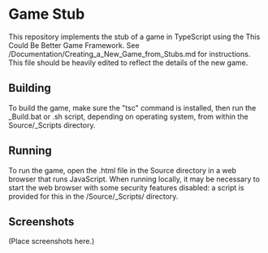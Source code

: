 Game Stub
=========

This repository implements the stub of a game in TypeScript
using the This Could Be Better Game Framework.
See /Documentation/Creating_a_New_Game_from_Stubs.md for instructions.
This file should be heavily edited to reflect the details of the new game.  


Building
--------

To build the game, make sure the "tsc" command is installed,
then run the _Build.bat or .sh script, depending on operating system,
from within the Source/_Scripts directory.


Running
-------

To run the game, open the .html file in the Source directory in
a web browser that runs JavaScript.  When running locally, it may be necessary
to start the web browser with some security features disabled: a script is
provided for this in the /Source/_Scripts/ directory.


Screenshots
-----------

(Place screenshots here.)
